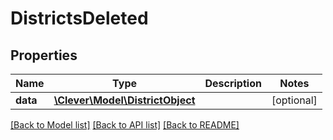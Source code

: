# DistrictsDeleted

## Properties
Name | Type | Description | Notes
------------ | ------------- | ------------- | -------------
**data** | [**\Clever\Model\DistrictObject**](DistrictObject.md) |  | [optional] 

[[Back to Model list]](../README.md#documentation-for-models) [[Back to API list]](../README.md#documentation-for-api-endpoints) [[Back to README]](../README.md)


